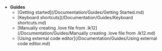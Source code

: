 * **Guides**
  * [Getting started](/Documentation/Guides/Getting Started.md)
  * [Keyboard shortcuts](/Documentation/Guides/Keyboard shortcuts.md)
  * [Manually creating .love file from .lk12](/Documentation/Guides/Manually creating .love file from .lk12.md)
  * [Using external code editor](/Documentation/Guides/Using external code editor.md)